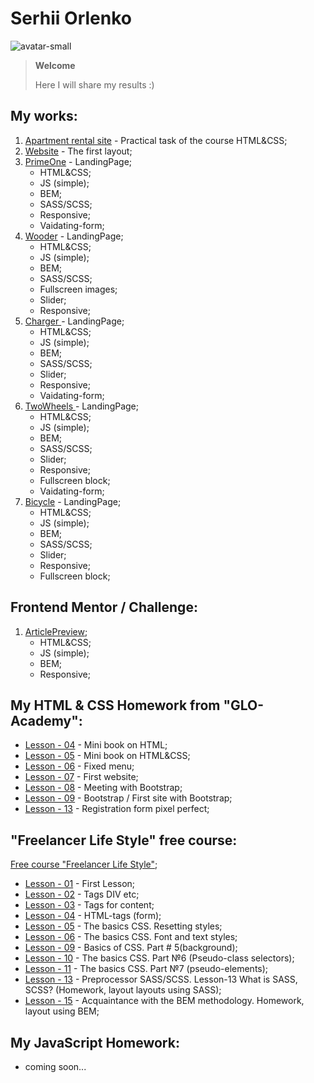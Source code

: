 # Serhii Orlenko
![avatar-small](https://user-images.githubusercontent.com/57153786/86810656-6f5c8200-c07d-11ea-9839-c9671a1a0fbf.jpg)
> **Welcome**
>
> Here I will share my results :)

## My works: 
1. [Apartment rental site](https://grifano.github.io/my_works/flats_rents/) - Practical task of the course HTML&CSS;
2. [Website](https://grifano.github.io/my_works/be_original/) - The first layout;
3. [PrimeOne](https://grifano.github.io/PrimeOne/) - LandingPage;
    - HTML&CSS;
    - JS (simple);
    - BEM;
    - SASS/SCSS;
    - Responsive;
    - Vaidating-form;
4. [Wooder](https://grifano.github.io/wooder/) - LandingPage;
    - HTML&CSS;
    - JS (simple);
    - BEM;
    - SASS/SCSS;
    - Fullscreen images;
    - Slider;
    - Responsive;
5. [Charger ](https://grifano.github.io/charger/) - LandingPage;
    - HTML&CSS;
    - JS (simple);
    - BEM;
    - SASS/SCSS;
    - Slider;
    - Responsive;
    - Vaidating-form;
5. [TwoWheels ](https://grifano.github.io/TwoWheels/) - LandingPage;
    - HTML&CSS;
    - JS (simple);
    - BEM;
    - SASS/SCSS;
    - Slider;
    - Responsive;
    - Fullscreen block;
    - Vaidating-form;
6. [Bicycle](https://grifano.github.io/Bike/) - LandingPage;
    - HTML&CSS;
    - JS (simple);
    - BEM;
    - SASS/SCSS;
    - Slider;
    - Responsive;
    - Fullscreen block;
    
## Frontend Mentor / Challenge:
1. [ArticlePreview](https://grifano.github.io/FrontendMentor/Challenge/ArticlePreview/index.html); 
    - HTML&CSS;
    - JS (simple);
    - BEM;
    - Responsive;

## My HTML & CSS Homework from "GLO-Academy":
- [Lesson - 04](https://grifano.github.io/my_homeworks/glo_academy/L04/) - Mini book on HTML;
- [Lesson - 05](https://grifano.github.io/my_homeworks/glo_academy/L05/) - Mini book on HTML&CSS;
- [Lesson - 06](https://grifano.github.io/my_homeworks/glo_academy/L06/) - Fixed menu;
- [Lesson - 07](https://grifano.github.io/my_homeworks/glo_academy/L07/) - First website;
- [Lesson - 08](https://grifano.github.io/my_homeworks/glo_academy/L08/) - Meeting with Bootstrap;
- [Lesson - 09](https://grifano.github.io/my_homeworks/glo_academy/L09/) - Bootstrap / First site with Bootstrap;
- [Lesson - 13](https://grifano.github.io/my_homeworks/glo_academy/L13/) - Registration form pixel perfect;

## "Freelancer Life Style" free course:
[Free course "Freelancer Life Style"](https://www.youtube.com/watch?v=z3GS5oYGq5U&list=PLM6XATa8CAG4F9nAIYNS5oAiPotxwLFIr);
- [Lesson - 01](https://grifano.github.io/my_homeworks/fls/01_my_first_project/my_first_project/) - First Lesson;
- [Lesson - 02](https://grifano.github.io/my_homeworks/fls/02_html_tags_1/html_tags_1/) - Tags DIV etc;
- [Lesson - 03](https://grifano.github.io/my_homeworks/fls/03_html_tags_2/html_tags_2/) - Tags for content;
- [Lesson - 04](https://grifano.github.io/my_homeworks/fls/04_html_tags_3/html_tags_3/) - HTML-tags (form);
- [Lesson - 05](https://grifano.github.io/my_homeworks/fls/05_css_1/css_1/) - The basics CSS. Resetting styles;
- [Lesson - 06](https://grifano.github.io/my_homeworks/fls/06_css_2/css_2/) - The basics CSS. Font and text styles;
- [Lesson - 09](https://grifano.github.io/my_homeworks/fls/09_css_5/css_5/homework.html) - Basics of CSS. Part # 5(background);
- [Lesson - 10](https://grifano.github.io/my_homeworks/fls/10_css_6/css_6/homework.html) - The basics CSS. Part №6 (Pseudo-class selectors);
- [Lesson - 11](https://grifano.github.io/my_homeworks/fls/11_css_7/css_7/homework.html) - The basics CSS. Part №7 (pseudo-elements);
- [Lesson - 13](https://grifano.github.io/my_homeworks/fls/13_hellosass/hellosass/homework.html) - Preprocessor SASS/SCSS. Lesson-13 What is SASS, SCSS? (Homework, layout layouts using SASS);
- [Lesson - 15](https://grifano.github.io/my_homeworks/fls/15_bem/bem/homework.html) - Acquaintance with the BEM methodology. Homework, layout using BEM;

## My JavaScript Homework:
- coming soon...